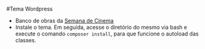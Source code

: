 #Tema Wordpress
- Banco de obras da [Semana de Cinema](http://www.semana.art.br/novo_banco/)
- Instale o tema. Em seguida, acesse o diretório do mesmo via bash e execute o comando `composer install`, para que funcione o autoload das classes.